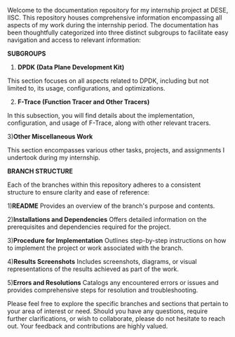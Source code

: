 Welcome to the documentation repository for my internship project at DESE, IISC. This repository houses comprehensive information encompassing all aspects of my work during the internship period. The documentation has been thoughtfully categorized into three distinct subgroups to facilitate easy navigation and access to relevant information:

**SUBGROUPS**

1) **DPDK (Data Plane Development Kit)**

This section focuses on all aspects related to DPDK, including but not limited to, its usage, configurations, and optimizations.

2) **F-Trace (Function Tracer and Other Tracers)**

In this subsection, you will find details about the implementation, configuration, and usage of F-Trace, along with other relevant tracers.

3)**Other Miscellaneous Work**

This section encompasses various other tasks, projects, and assignments I undertook during my internship.


**BRANCH STRUCTURE**

Each of the branches within this repository adheres to a consistent structure to ensure clarity and ease of reference:

   1)**README**
       Provides an overview of the branch's purpose and contents.

   2)**Installations and Dependencies**
       Offers detailed information on the prerequisites and dependencies required for the project.

   3)**Procedure for Implementation**
       Outlines step-by-step instructions on how to implement the project or work associated with the branch.

   4)**Results Screenshots**
       Includes screenshots, diagrams, or visual representations of the results achieved as part of the work.

   5)**Errors and Resolutions**
       Catalogs any encountered errors or issues and provides comprehensive steps for resolution and troubleshooting.

Please feel free to explore the specific branches and sections that pertain to your area of interest or need. Should you have any questions, require further clarifications, or wish to collaborate, please do not hesitate to reach out. Your feedback and contributions are highly valued.

      







